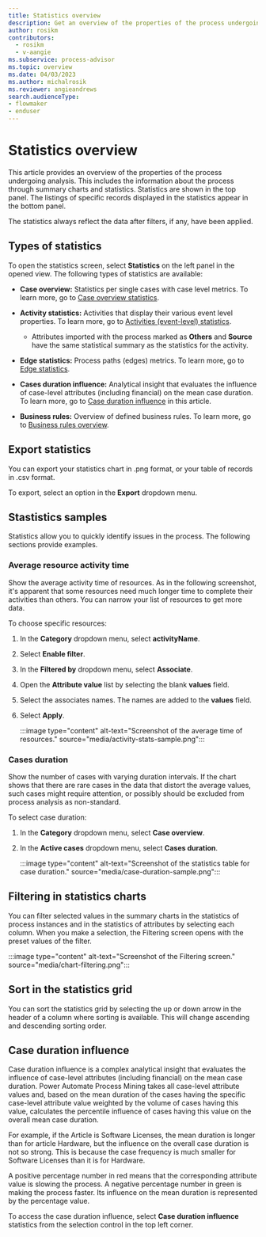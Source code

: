 ```yaml
---
title: Statistics overview
description: Get an overview of the properties of the process undergoing analysis in Power Automate Process Mining.
author: rosikm
contributors:
  - rosikm
  - v-aangie
ms.subservice: process-advisor
ms.topic: overview
ms.date: 04/03/2023
ms.author: michalrosik
ms.reviewer: angieandrews
search.audienceType:
- flowmaker
- enduser
---
```


# Statistics overview

This article provides an overview of the properties of the process undergoing analysis. This includes the information about the process through summary charts and statistics. Statistics are shown in the top panel. The listings of specific records displayed in the statistics appear in the bottom panel.

The statistics always reflect the data after filters, if any, have been applied.

## Types of statistics

To open the statistics screen, select **Statistics** on the left panel in the opened view. The following types of statistics are available:

- **Case overview:** Statistics per single cases with case level metrics. To learn more, go to [Case overview statistics](case-overview-statistics.md).

- **Activity statistics:** Activities that display their various event level properties. To learn more, go to [Activities (event-level) statistics](activities-event-level-statistics.md).

    - Attributes imported with the process marked as **Others** and **Source** have the same statistical summary as the statistics for the activity.

- **Edge statistics:** Process paths (edges) metrics. To learn more, go to [Edge statistics](edge-statistics.md).

- **Cases duration influence:** Analytical insight that evaluates the influence of case-level attributes (including financial) on the mean case duration. To learn more, go to [Case duration influence](#case-duration-influence) in this article.

- **Business rules:** Overview of defined business rules. To learn more, go to [Business rules overview](business-rules.md).

## Export statistics

You can export your statistics chart in .png format, or your table of records in .csv format. 

To export, select an option in the **Export** dropdown menu.

## Stastistics samples

Statistics allow you to quickly identify issues in the process. The following sections provide examples.

### Average resource activity time

Show the average activity time of resources. As in the following screenshot, it's apparent that some resources need much longer time to complete their activities than others. You can narrow your list of resources to get more data. 

To choose specific resources:

1. In the **Category** dropdown menu, select **activityName**.

1. Select **Enable filter**.

1. In the **Filtered by** dropdown menu, select **Associate**.

1. Open the **Attribute value** list by selecting the blank **values** field.

1. Select the associates names. The names are added to the **values** field.

1. Select **Apply**.

    :::image type="content" alt-text="Screenshot of the average time of resources." source="media/activity-stats-sample.png":::

### Cases duration

Show the number of cases with varying duration intervals. If the chart shows that there are rare cases in the data that distort the average values, such cases might require attention, or possibly should be excluded from process analysis as non-standard.

To select case duration:

1. In the **Category** dropdown menu, select **Case overview**.

1. In the **Active cases** dropdown menu, select **Cases duration**.

    :::image type="content" alt-text="Screenshot of the statistics table for case duration." source="media/case-duration-sample.png":::

## Filtering in statistics charts

You can filter selected values in the summary charts in the statistics of process instances and in the statistics of attributes by selecting each column. When you make a selection, the Filtering screen opens with the preset values of the filter.

:::image type="content" alt-text="Screenshot of the Filtering screen." source="media/chart-filtering.png":::

## Sort in the statistics grid

You can sort the statistics grid by selecting the up or down arrow in the header of a column where sorting is available. This will change ascending and descending sorting order.

## Case duration influence

Case duration influence is a complex analytical insight that evaluates the influence of case-level attributes (including financial) on the mean case duration. Power Automate Process Mining takes all case-level attribute values and, based on the mean duration of the cases having the specific case-level attribute value weighted by the volume of cases having this value, calculates the percentile influence of cases having this value on the overall mean case duration.

For example, if the Article is Software Licenses, the mean duration is longer than for article Hardware, but the influence on the overall case duration is not so strong. This is because the case frequency is much smaller for Software Licenses than it is for Hardware.

A positive percentage number in red means that the corresponding attribute value is slowing the process. A negative percentage number in green is making the process faster. Its influence on the mean duration is represented by the percentage value.

To access the case duration influence, select **Case duration influence** statistics from the selection control in the top left corner.


